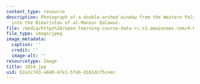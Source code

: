 ```yaml
---
content_type: resource
description: Photograph of a double-arched window from the Western Palace incorporated
  into the Bimaristan of al-Mansur Qalawun.
file: /media/https%3A/open-learning-course-data-rc.s3.amazonaws.com/4-615-the-architecture-of-cairo-spring-2002/b2e2c743a84047e15febd161dc75ceec_1014.jpg
file_type: image/jpeg
image_metadata:
  caption: ''
  credit: ''
  image-alt: ''
resourcetype: Image
title: 1014.jpg
uid: b2e2c743-a840-47e1-5feb-d161dc75ceec
---
```

